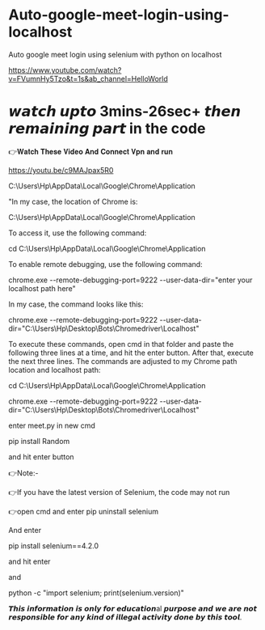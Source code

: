 # Auto-google-meet-login-using-localhost
Auto google meet login using selenium with python on localhost

https://www.youtube.com/watch?v=FVumnHy5Tzo&t=1s&ab_channel=HelloWorld

# 𝙬𝙖𝙩𝙘𝙝 𝙪𝙥𝙩𝙤 3mins-26sec+ 𝙩𝙝𝙚𝙣 𝙧𝙚𝙢𝙖𝙞𝙣𝙞𝙣𝙜 𝙥𝙖𝙧𝙩 in the code

👉𝐖𝐚𝐭𝐜𝐡 𝐓𝐡𝐞𝐬𝐞 𝐕𝐢𝐝𝐞𝐨 𝐀𝐧𝐝 𝐂𝐨𝐧𝐧𝐞𝐜𝐭 𝐕𝐩𝐧 𝐚𝐧𝐝 𝐫𝐮𝐧

https://youtu.be/c9MAJpax5R0

C:\Users\Hp\AppData\Local\Google\Chrome\Application

"In my case, the location of Chrome is:

C:\Users\Hp\AppData\Local\Google\Chrome\Application

To access it, use the following command:

cd C:\Users\Hp\AppData\Local\Google\Chrome\Application

To enable remote debugging, use the following command:

chrome.exe --remote-debugging-port=9222 --user-data-dir="enter your localhost path here"

In my case, the command looks like this:

chrome.exe --remote-debugging-port=9222 --user-data-dir="C:\Users\Hp\Desktop\Bots\Chromedriver\Localhost"

To execute these commands, open cmd in that folder and paste the following three lines at a time, and hit the enter button. After that, execute the next three lines. The commands are adjusted to my Chrome path location and localhost path:

cd C:\Users\Hp\AppData\Local\Google\Chrome\Application

chrome.exe --remote-debugging-port=9222 --user-data-dir="C:\Users\Hp\Desktop\Bots\Chromedriver\Localhost"

enter meet.py in new cmd 

pip install Random

and hit enter button

👉Note:-

👉If you have the latest version of Selenium, the code may not run

👉open cmd and enter pip uninstall selenium

And enter

pip install selenium==4.2.0

and hit enter

and

python -c "import selenium; print(selenium.version)"

𝙏𝙝𝙞𝙨 𝙞𝙣𝙛𝙤𝙧𝙢𝙖𝙩𝙞𝙤𝙣 𝙞𝙨 𝙤𝙣𝙡𝙮 𝙛𝙤𝙧 𝙚𝙙𝙪𝙘𝙖𝙩𝙞𝙤𝙣al 𝙥𝙪𝙧𝙥𝙤𝙨𝙚 𝙖𝙣𝙙 𝙬𝙚 𝙖𝙧𝙚 𝙣𝙤𝙩 𝙧𝙚𝙨𝙥𝙤𝙣𝙨𝙞𝙗𝙡𝙚 𝙛𝙤𝙧 𝙖𝙣𝙮 𝙠𝙞𝙣𝙙 𝙤𝙛 𝙞𝙡𝙡𝙚𝙜𝙖𝙡 𝙖𝙘𝙩𝙞𝙫𝙞𝙩𝙮 𝙙𝙤𝙣𝙚 𝙗𝙮 𝙩𝙝𝙞𝙨 𝙩𝙤𝙤𝙡.
